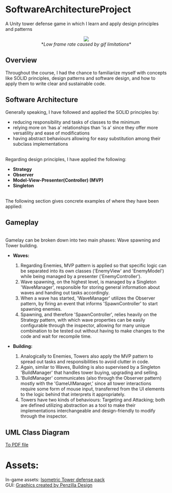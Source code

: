 # SoftwareArchitectureProject
A Unity tower defense game in which I learn and apply design principles and patterns

<p align="center">
  <img src="Media/demo.gif"><br/>
  *<i>Low frame rate caused by gif limitations</i>*
</p>

## Overview

Throughout the course, I had the chance to familiarize myself with concepts like SOLID principles, design patterns and software design, and how to apply them to write clear and sustainable code.

## Software Architecture

Generally speaking, I have followed and applied the SOLID principles by:
- reducing responsibility and tasks of classes to the minimum
- relying more on 'has a' relationships than 'is a' since they offer more versatility and ease of modifications
- having abstract behaviours allowing for easy substitution among their subclass implementations<br><br>

Regarding design principles, I have applied the following:
- **Strategy**
- **Observer**
- **Model-View-Presenter(Controller) (MVP)**
- **Singleton**<br><br>

The following section gives concrete examples of where they have been applied:

## Gameplay

<br>Gamelay can be broken down into two main phases: Wave spawning and Tower building.

- **Waves:**
  1. Regarding Enemies, MVP pattern is applied so that specific logic can be separated into its own classes ('EnemyView' and 'EnemyModel') while being managed by a presenter ('EnemyController').
  2. Wave spawning, on the highest level, is managed by a Singleton 'WaveManager', responsible for storing general information about waves and handing out tasks accordingly.
  3. When a wave has started, 'WaveManager' utilizes the Observer pattern, by firing an event that informs 'SpawnController' to start spawning enemies.
  4. Spawning, and therefore 'SpawnController', relies heavily on the Strategy pattern, with which wave properties can be easily configurable through the inspector, allowing for many unique combination to be tested out without having to make changes to the code and wait for recompile time.
 
- **Building:**
  1. Analogically to Enemies, Towers also apply the MVP pattern to spread out tasks and responsibilities to avoid clutter in code.
  2. Again, similar to Waves, Building is also supervised by a Singleton 'BuildManager' that handles tower buying, upgrading and selling.
  3. 'BuildManager' communicates (also through the Observer pattern) mostly with the 'GameUIManager,' since all tower interactions require some form of mouse input, transferred from the UI elements to the logic behind that interprets it appropriately.
  4. Towers have two kinds of behaviours: Targeting and Attacking; both are defined utilizing abstraction as a tool to make their implementations interchangeable and design-friendly to modify through the inspector.

## UML Class Diagram

[To PDF file](https://github.com/zntKI/SoftwareArchitectureProject/blob/main/Media/UML.pdf)

# Assets:
In-game assets: [Isometric Tower defense pack](https://assetstore.unity.com/packages/2d/environments/isometric-tower-defense-pack-183472)<br>
GUI: [Graphics created by Penzilla Design](https://penzilla.itch.io/basic-gui-bundle)
